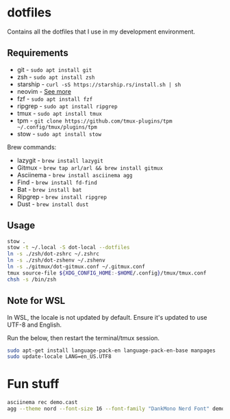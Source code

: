 # dotfiles

Contains all the dotfiles that I use in my development environment.

## Requirements

- git - `sudo apt install git`
- zsh - `sudo apt install zsh`
- starship - `curl -sS https://starship.rs/install.sh | sh `
- neovim - [See more](https://github.com/neovim/neovim/blob/master/INSTALL.md)
- fzf - `sudo apt install fzf`
- ripgrep - `sudo apt install ripgrep`
- tmux - `sudo apt install tmux`
- tpm - `git clone https://github.com/tmux-plugins/tpm ~/.config/tmux/plugins/tpm `
- stow - `sudo apt install stow`

Brew commands:

- lazygit - `brew install lazygit`
- Gitmux - `brew tap arl/arl && brew install gitmux`
- Asciinema - `brew install asciinema agg`
- Find - `brew install fd-find`
- Bat - `brew install bat`
- Ripgrep - `brew install ripgrep`
- Dust - `brew install dust`

## Usage

```sh
stow .
stow -t ~/.local -S dot-local --dotfiles
ln -s ./zsh/dot-zshrc ~/.zshrc
ln -s ./zsh/dot-zshenv ~/.zshenv
ln -s ./gitmux/dot-gitmux.conf ~/.gitmux.conf
tmux source-file ${XDG_CONFIG_HOME:-$HOME/.config}/tmux/tmux.conf
chsh -s /bin/zsh
```

## Note for WSL

In WSL, the locale is not updated by default. Ensure it's updated to use UTF-8 and English.

Run the below, then restart the terminal/tmux session.

```sh
sudo apt-get install language-pack-en language-pack-en-base manpages
sudo update-locale LANG=en_US.UTF8
```

# Fun stuff

```sh
asciinema rec demo.cast
agg --theme nord --font-size 16 --font-family "DankMono Nerd Font" demo.cast ~/Pictures/demo.gif && rm demo.cast
```
